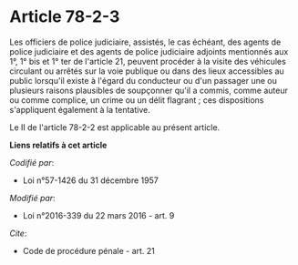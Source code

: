# Article 78-2-3

Les officiers de police judiciaire, assistés, le cas échéant, des agents de police judiciaire et des agents de police
judiciaire adjoints mentionnés aux 1°, 1° bis et 1° ter de l'article 21, peuvent procéder à la visite des véhicules circulant
ou arrêtés sur la voie publique ou dans des lieux accessibles au public lorsqu'il existe à l'égard du conducteur ou d'un
passager une ou plusieurs raisons plausibles de soupçonner qu'il a commis, comme auteur ou comme complice, un crime ou un
délit flagrant ; ces dispositions s'appliquent également à la tentative. 

Le II de l'article 78-2-2 est applicable au présent article.

**Liens relatifs à cet article**

_Codifié par_:

  - Loi n°57-1426 du 31 décembre 1957

_Modifié par_:

  - Loi n°2016-339 du 22 mars 2016 - art. 9

_Cite_:

  - Code de procédure pénale - art. 21
